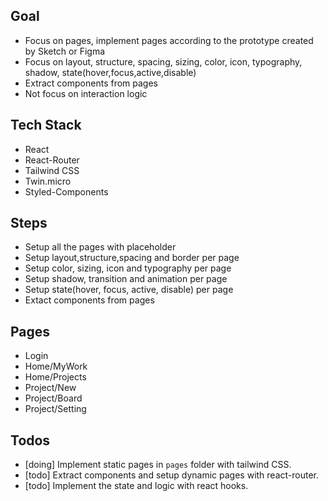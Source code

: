 ## Goal

- Focus on pages, implement pages according to the prototype created by Sketch or Figma
- Focus on layout, structure, spacing, sizing, color, icon, typography, shadow, state(hover,focus,active,disable)
- Extract components from pages
- Not focus on interaction logic

## Tech Stack

- React
- React-Router
- Tailwind CSS
- Twin.micro
- Styled-Components

## Steps

- Setup all the pages with placeholder
- Setup layout,structure,spacing and border per page
- Setup color, sizing, icon and typography per page
- Setup shadow, transition and animation per page
- Setup state(hover, focus, active, disable) per page
- Extact components from pages

## Pages

- Login
- Home/MyWork
- Home/Projects
- Project/New
- Project/Board
- Project/Setting

## Todos

- [doing] Implement static pages in `pages` folder with tailwind CSS.
- [todo] Extract components and setup dynamic pages with react-router.
- [todo] Implement the state and logic with react hooks.
